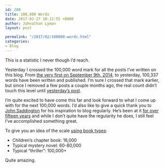 ```yaml
---
id: 280
title: 100,000 Words
date: 2017-02-27 10:12:55 +0000
author: Johnathan Lyman
layout: post

permalink: "/2017/02/100000-words.html"
categories:
- Blog
---
```

<div class="kg-card-markdown"><p>This is a statistic I never though I’d reach.</p><p>Yesterday I crossed the 100,000 word mark for all the posts I’ve written on this blog. From <a href="https://johnathan.org/photograph/">the very first on September 9th, 2014</a>, to yesterday, 100,337 words have been written and published. I’m sure I crossed that mark earlier, but since I removed a few posts a couple months ago, the real count didn’t touch this level until <a href="https://johnathan.org/special-snowflakes/">yesterday’s post</a>.</p><p>I’m quite excited to have come this far and look forward to what I come up with for the next 100,000 words. I’d also like to give a quick thank you to <a href="http:////john.do">John Saddington</a> for his inspiration to blog regularly. He’s been at it <a href="https://john.do/every-single-day/">for over fifteen years</a> and while I don’t quite have the regularity he does, I still feel I’ve accomplished something great.</p><p>To give you an idea of the scale <a href="https://en.wikipedia.org/wiki/Word_count">using book types</a>:</p><ul><li>Children’s chapter book: 16,000</li><li>Typical mystery novel: 60-80,000</li><li>Typical “thriller”: 100,000+</li></ul><p>Quite amazing.</p></div>